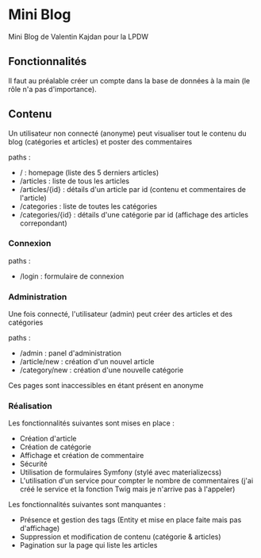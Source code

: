 # Mini Blog

Mini Blog de Valentin Kajdan pour la LPDW

## Fonctionnalités

Il faut au préalable créer un compte dans la base de données à la main (le rôle n'a pas d'importance).

## Contenu

Un utilisateur non connecté (anonyme) peut visualiser tout le contenu du blog (catégories et articles) et poster des commentaires

paths :
  - /                  : homepage (liste des 5 derniers articles)
  - /articles          : liste de tous les articles
  - /articles/{id}     : détails d'un article par id (contenu et commentaires de l'article)
  - /categories        : liste de toutes les catégories
  - /categories/{id}   : détails d'une catégorie par id (affichage des articles correpondant)

### Connexion

paths :
  - /login             : formulaire de connexion

### Administration

Une fois connecté, l'utilisateur (admin) peut créer des articles et des catégories

paths :
  - /admin             : panel d'administration
  - /article/new       : création d'un nouvel article
  - /category/new      : création d'une nouvelle catégorie

Ces pages sont inaccessibles en étant présent en anonyme

### Réalisation

Les fonctionnalités suivantes sont mises en place :
  - Création d'article
  - Création de catégorie
  - Affichage et création de commentaire
  - Sécurité
  - Utilisation de formulaires Symfony (stylé avec materializecss)
  - L'utilisation d'un service pour compter le nombre de commentaires (j'ai créé le service et la fonction Twig mais je n'arrive pas à l'appeler)

Les fonctionnalités suivantes sont manquantes :
  - Présence et gestion des tags (Entity et mise en place faite mais pas d'affichage)
  - Suppression et modification de contenu (catégorie & articles)
  - Pagination sur la page qui liste les articles
